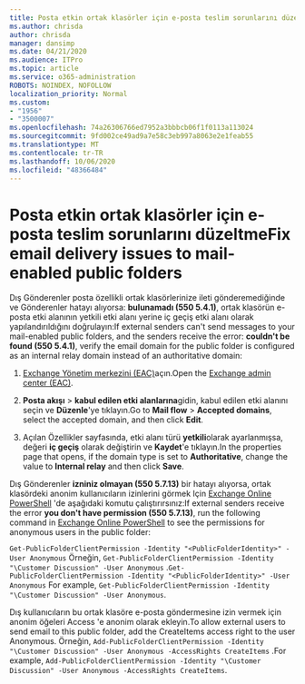 ```yaml
---
title: Posta etkin ortak klasörler için e-posta teslim sorunlarını düzeltme
ms.author: chrisda
author: chrisda
manager: dansimp
ms.date: 04/21/2020
ms.audience: ITPro
ms.topic: article
ms.service: o365-administration
ROBOTS: NOINDEX, NOFOLLOW
localization_priority: Normal
ms.custom:
- "1956"
- "3500007"
ms.openlocfilehash: 74a26306766ed7952a3bbbcb06f1f0113a113024
ms.sourcegitcommit: 9fd002ce49ad9a7e58c3eb997a8063e2e1feab55
ms.translationtype: MT
ms.contentlocale: tr-TR
ms.lasthandoff: 10/06/2020
ms.locfileid: "48366484"
---
```

# <a name="fix-email-delivery-issues-to-mail-enabled-public-folders"></a><span data-ttu-id="c2dd5-102">Posta etkin ortak klasörler için e-posta teslim sorunlarını düzeltme</span><span class="sxs-lookup"><span data-stu-id="c2dd5-102">Fix email delivery issues to mail-enabled public folders</span></span>

<span data-ttu-id="c2dd5-103">Dış Gönderenler posta özellikli ortak klasörlerinize ileti gönderemediğinde ve Gönderenler hatayı alıyorsa: **bulunamadı (550 5.4.1)**, ortak klasörün e-posta etki alanının yetkili etki alanı yerine iç geçiş etki alanı olarak yapılandırıldığını doğrulayın:</span><span class="sxs-lookup"><span data-stu-id="c2dd5-103">If external senders can't send messages to your mail-enabled public folders, and the senders receive the error: **couldn't be found (550 5.4.1)**, verify the email domain for the public folder is configured as an internal relay domain instead of an authoritative domain:</span></span>

1. <span data-ttu-id="c2dd5-104">[Exchange Yönetim merkezini (EAC)](https://docs.microsoft.com/Exchange/exchange-admin-center)açın.</span><span class="sxs-lookup"><span data-stu-id="c2dd5-104">Open the [Exchange admin center (EAC)](https://docs.microsoft.com/Exchange/exchange-admin-center).</span></span>

2. <span data-ttu-id="c2dd5-105">**Posta akışı** \> **kabul edilen etki alanlarına**gidin, kabul edilen etki alanını seçin ve **Düzenle**'ye tıklayın.</span><span class="sxs-lookup"><span data-stu-id="c2dd5-105">Go to **Mail flow** \> **Accepted domains**, select the accepted domain, and then click **Edit**.</span></span>

3. <span data-ttu-id="c2dd5-106">Açılan Özellikler sayfasında, etki alanı türü **yetkili**olarak ayarlanmışsa, değeri **iç geçiş** olarak değiştirin ve **Kaydet**'e tıklayın.</span><span class="sxs-lookup"><span data-stu-id="c2dd5-106">In the properties page that opens, if the domain type is set to **Authoritative**, change the value to **Internal relay** and then click **Save**.</span></span>

<span data-ttu-id="c2dd5-107">Dış Gönderenler **izniniz olmayan (550 5.7.13)** bir hatayı alıyorsa, ortak klasördeki anonim kullanıcıların izinlerini görmek Için [Exchange Online PowerShell](https://docs.microsoft.com/powershell/exchange/exchange-online/connect-to-exchange-online-powershell/connect-to-exchange-online-powershell) 'de aşağıdaki komutu çalıştırırsınız:</span><span class="sxs-lookup"><span data-stu-id="c2dd5-107">If external senders receive the error **you don't have permission (550 5.7.13)**, run the following command in [Exchange Online PowerShell](https://docs.microsoft.com/powershell/exchange/exchange-online/connect-to-exchange-online-powershell/connect-to-exchange-online-powershell) to see the permissions for anonymous users in the public folder:</span></span>

<span data-ttu-id="c2dd5-108">`Get-PublicFolderClientPermission -Identity "<PublicFolderIdentity>" -User Anonymous` Örneğin, `Get-PublicFolderClientPermission -Identity "\Customer Discussion" -User Anonymous` .</span><span class="sxs-lookup"><span data-stu-id="c2dd5-108">`Get-PublicFolderClientPermission -Identity "<PublicFolderIdentity>" -User Anonymous` For example, `Get-PublicFolderClientPermission -Identity "\Customer Discussion" -User Anonymous`.</span></span>

<span data-ttu-id="c2dd5-109">Dış kullanıcıların bu ortak klasöre e-posta göndermesine izin vermek için anonim öğeleri Access 'e anonim olarak ekleyin.</span><span class="sxs-lookup"><span data-stu-id="c2dd5-109">To allow external users to send email to this public folder, add the CreateItems access right to the user Anonymous.</span></span> <span data-ttu-id="c2dd5-110">Örneğin, `Add-PublicFolderClientPermission -Identity "\Customer Discussion" -User Anonymous -AccessRights CreateItems` .</span><span class="sxs-lookup"><span data-stu-id="c2dd5-110">For example, `Add-PublicFolderClientPermission -Identity "\Customer Discussion" -User Anonymous -AccessRights CreateItems`.</span></span>
